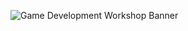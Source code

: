 ![Game Development Workshop Banner](https://github.com/UnityWorkshop/.github/assets/98899239/8569b067-8ea3-4721-87cf-f60da4c4f82b)
